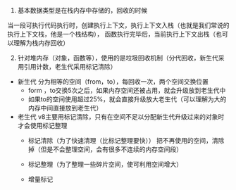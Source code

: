1. 基本数据类型是在栈内存中存储的，回收的时候

当一段可执行代码执行时，创建执行上下文，执行上下文入栈（也就是我们常说的执行上下文栈，他是一个栈结构），
函数执行完毕后，当前执行上下文出栈（也可以理解为栈内存回收）

2. 针对堆内存（对象，函数等），使用的是垃圾回收机制（分代回收，新生代采用引用计数，老生代采用标记清除）

- 新生代
分为相等的空间（from，to），每回收一次，两个空间交换位置
  - form ，to交换5次之后，如果内存空间还被占用，就会升级放到老生代中
  - 如果to的空间使用超过25%，就会直接升级放大老生代（可以理解为大的内存中间直接放到老生代）
- 老生代
v8主要用标记清除，只有在空间不足以分配新生代升级过来的对象时才会使用标记整理
  - 标记清除（为了快速清理（比标记整理要快））
  把不再使用的空间，清除掉（但是不会整理空间，会有很多不连续的内存空间段）
  - 标记整理（为了整理一些碎片空间，使可利用空间增大）


  - 增量标记